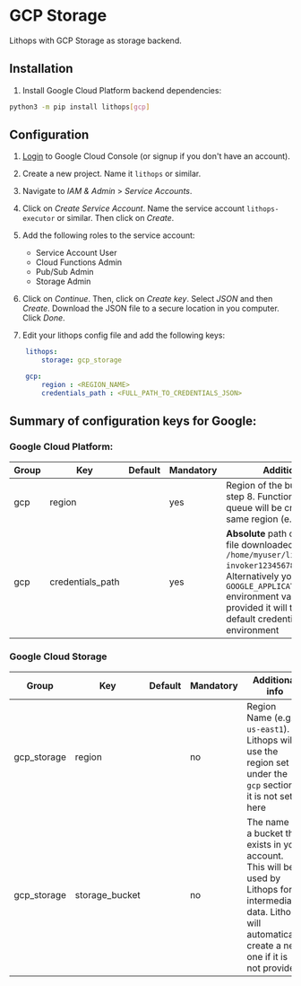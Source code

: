 # GCP Storage

Lithops with GCP Storage as storage backend.

## Installation

1. Install Google Cloud Platform backend dependencies:

```bash
python3 -m pip install lithops[gcp]
```

## Configuration

1. [Login](https://console.cloud.google.com) to Google Cloud Console (or signup if you don't have an account).
 
2. Create a new project. Name it `lithops` or similar.
 
3. Navigate to *IAM & Admin* > *Service Accounts*.
 
4. Click on *Create Service Account*. Name the service account `lithops-executor` or similar. Then click on *Create*.
 
5. Add the following roles to the service account:
	- Service Account User
	- Cloud Functions Admin
	- Pub/Sub Admin
	- Storage Admin

6. Click on *Continue*. Then, click on *Create key*. Select *JSON* and then *Create*. Download the JSON file to a secure location in you computer. Click *Done*.

7. Edit your lithops config file and add the following keys:

```yaml
    lithops:
        storage: gcp_storage

    gcp:
        region : <REGION_NAME>
        credentials_path : <FULL_PATH_TO_CREDENTIALS_JSON>
```
 
## Summary of configuration keys for Google:

### Google Cloud Platform:

|Group|Key|Default|Mandatory|Additional info|
|---|---|---|---|---|
|gcp | region | |yes | Region of the bucket created at step 8. Functions and pub/sub queue will be created in the same region (e.g. `us-east1`) |
|gcp | credentials_path | |yes | **Absolute** path of your JSON key file downloaded in step 7 (e.g. `/home/myuser/lithops-invoker1234567890.json`). Alternatively you can set `GOOGLE_APPLICATION_CREDENTIALS` environment variable. If not provided it will try to load the default credentials from the environment |

### Google Cloud Storage
|Group|Key|Default|Mandatory|Additional info|
|---|---|---|---|---|
|gcp_storage | region | |no | Region Name (e.g. `us-east1`). Lithops will use the region set under the `gcp` section if it is not set here |
|gcp_storage | storage_bucket | | no | The name of a bucket that exists in your account. This will be used by Lithops for intermediate data. Lithops will automatically create a new one if it is not provided|
 
